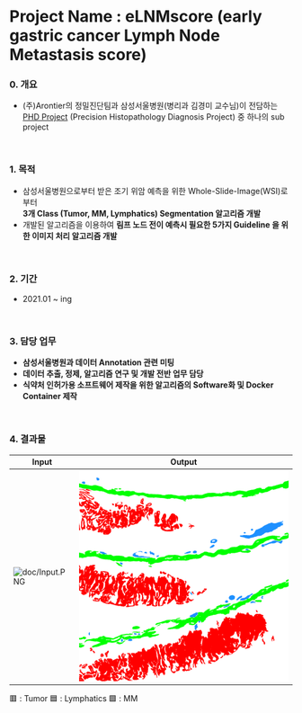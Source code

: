# Project Name : eLNMscore (early gastric cancer Lymph Node Metastasis score)

### 0. 개요
- (주)Arontier의 정밀진단팀과 삼성서울병원(병리과 김경미 교수님)이 전담하는   
[PHD Project](https://github.com/AhnHeeYoung/Projects-Arontier/blob/master/ICIscore/doc/PHD.PNG) (Precision Histopathology Diagnosis Project) 중 하나의 sub project   

<br />

### 1. 목적
- 삼성서울병원으로부터 받은 조기 위암 예측을 위한 Whole-Slide-Image(WSI)로 부터   
**3개 Class (Tumor, MM, Lymphatics) Segmentation 알고리즘 개발**   
- 개발된 알고리즘을 이용하여 **림프 노드 전이 예측시 필요한 5가지 Guideline 을 위한 이미지 처리 알고리즘 개발** 

<br />
  
### 2. 기간
- 2021.01 ~ ing

<br />

### 3. 담당 업무
- **삼성서울병원과 데이터 Annotation 관련 미팅**
- **데이터 추출, 정제, 알고리즘 연구 및 개발 전반 업무 담당**   
- **식약처 인허가용 소프트웨어 제작을 위한 알고리즘의 Software화 및 Docker Container 제작**  

<br />

### 4. 결과물 

| Input | Output |
|---|---|
|![doc/Input.PNG](./doc/Input.PNG)|![./doc/Output.PNG](./doc/Output.PNG)|

:red_square: : Tumor
:blue_square: : Lymphatics
:green_square: : MM
